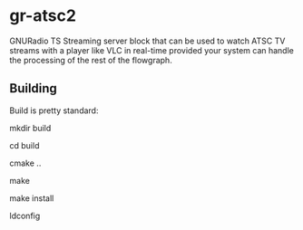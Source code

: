# gr-atsc2
GNURadio TS Streaming server block that can be used to watch ATSC TV streams with a player like VLC in real-time provided your system can handle the processing of the rest of the flowgraph.


## Building
Build is pretty standard:

mkdir build

cd build

cmake ..

make

make install

ldconfig



